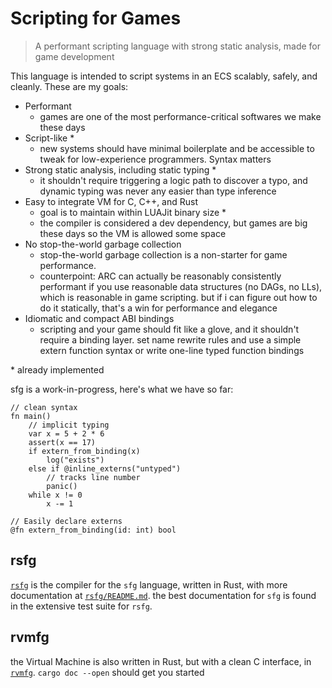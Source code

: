 Scripting for Games
===================

> A performant scripting language with strong static analysis, made for
game development

This language is intended to script systems in an ECS scalably, safely,
and cleanly. These are my goals:

- Performant
	- games are one of the most performance-critical softwares we
	make these days
- Script-like *
	- new systems should have minimal boilerplate and be accessible to
	tweak for low-experience programmers. Syntax matters
- Strong static analysis, including static typing *
	- it shouldn't require triggering a logic path to discover a typo,
	and dynamic typing was never any easier than type inference
- Easy to integrate VM for C, C++, and Rust
	- goal is to maintain within LUAJit binary size *
	- the compiler is considered a dev dependency, but games are big
	these days so the VM is allowed some space
- No stop-the-world garbage collection
	- stop-the-world garbage collection is a non-starter for game
	performance.
	- counterpoint: ARC can actually be reasonably consistently performant
	if you use reasonable data structures (no DAGs, no LLs), which is
	reasonable in game scripting. but if i can figure out how to do it
	statically, that's a win for performance and elegance
- Idiomatic and compact ABI bindings
	- scripting and your game should fit like a glove, and it shouldn't
	require a binding layer. set name rewrite rules and use a simple
	extern function syntax or write one-line typed function bindings

\* already implemented

sfg is a work-in-progress, here's what we have so far:

```
// clean syntax
fn main()
	// implicit typing
	var x = 5 + 2 * 6
	assert(x == 17)
	if extern_from_binding(x)
		log("exists")
	else if @inline_externs("untyped")
		// tracks line number
		panic()
	while x != 0
		x -= 1

// Easily declare externs
@fn extern_from_binding(id: int) bool
```

rsfg
----

[`rsfg`](rsfg/) is the compiler for the `sfg` language, written in Rust, with more
documentation at [`rsfg/README.md`](rsfg/README.md). the best documentation
for `sfg` is found in the extensive test suite for `rsfg`.

rvmfg
-----

the Virtual Machine is also written in Rust, but with a clean C interface,
in [`rvmfg`](rvmfg/). `cargo doc --open` should get you started

